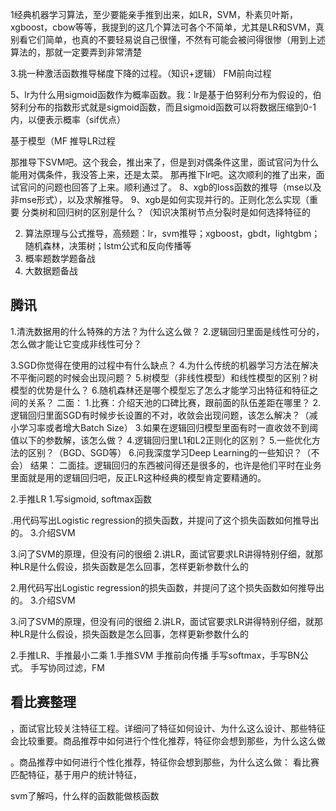 1经典机器学习算法，至少要能亲手推到出来，如LR，SVM，朴素贝叶斯，xgboost，cbow等等，我提到的这几个算法可各个不简单，尤其是LR和SVM，真别看它们简单，也真的不要轻易说自己很懂，不然有可能会被问得很惨（用到上述算法的，那就一定要弄到非常清楚

3.挑一种激活函数推导梯度下降的过程。（知识+逻辑）
FM前向过程

5、lr为什么用sigmoid函数作为概率函数。我：lr是基于伯努利分布为假设的，伯努利分布的指数形式就是sigmoid函数，而且sigmoid函数可以将数据压缩到0-1内，以便表示概率（sif优点）

基于模型（MF
推导LR过程


那推导下SVM吧。这个我会，推出来了，但是到对偶条件这里，面试官问为什么能用对偶条件，我没答上来，还是太菜。
那再推下lr吧。这次顺利的推了出来，面试官问的问题也回答了上来。顺利通过了。
8、xgb的loss函数的推导（mse以及非mse形式），以及求解推导。
9、xgb是如何实现并行的。正则化怎么实现（重要
分类树和回归树的区别是什么？（知识决策树节点分裂时是如何选择特征的


2. 算法原理与公式推导，高频题：lr，svm推导；xgboost，gbdt，lightgbm；随机森林，决策树；lstm公式和反向传播等
3. 概率题数学题备战
4. 大数据题备战

## 腾讯
1.清洗数据用的什么特殊的方法？为什么这么做？ 
2.逻辑回归里面是线性可分的，怎么做才能让它变成非线性可分？ 

3.SGD你觉得在使用的过程中有什么缺点？ 
4.为什么传统的机器学习方法在解决不平衡问题的时候会出现问题？ 
5.树模型（非线性模型）和线性模型的区别？树模型的优势是什么？ 
6.随机森林还是哪个模型忘了怎么才能学习出特征和特征之间的关系？ 
二面：
1.比赛：介绍天池的口碑比赛，跟前面的队伍差距在哪里？ 
2.逻辑回归里面SGD有时候步长设置的不对，收敛会出现问题，该怎么解决？（减小学习率或者增大Batch Size） 
3.如果在逻辑回归模型里面有时一直收敛不到阈值以下的参数解，该怎么做？ 
4.逻辑回归里L1和L2正则化的区别？ 
5.一些优化方法的区别？（BGD、SGD等） 
6.问我深度学习Deep Learning的一些知识？（不会） 
结果：
二面挂。逻辑回归的东西被问得还是很多的，也许是他们平时在业务里面就是用的逻辑回归吧，反正LR这种经典的模型肯定要精通的。


2.手推LR
1.写sigmoid, softmax函数 

.用代码写出Logistic regression的损失函数，并提问了这个损失函数如何推导出的。 
3.介绍SVM 

3.问了SVM的原理，但没有问的很细
2.讲LR，面试官要求LR讲得特别仔细，就那种LR是什么假设，损失函数是怎么回事，怎样更新参数什么的


2.用代码写出Logistic regression的损失函数，并提问了这个损失函数如何推导出的。 
3.介绍SVM 

3.问了SVM的原理，但没有问的很细
2.讲LR，面试官要求LR讲得特别仔细，就那种LR是什么假设，损失函数是怎么回事，怎样更新参数什么的

2.手推LR、手推最小二乘
1.手推SVM
手推前向传播
手写softmax，手写BN公式。
手写协同过滤，FM

## 看比赛整理
，面试官比较关注特征工程。详细问了特征如何设计、为什么这么设计、那些特征会比较重要。商品推荐中如何进行个性化推荐，特征你会想到那些，为什么这么做

。商品推荐中如何进行个性化推荐，特征你会想到那些，为什么这么做：
看比赛
匹配特征，基于用户的统计特征，


svm了解吗，什么样的函数能做核函数



